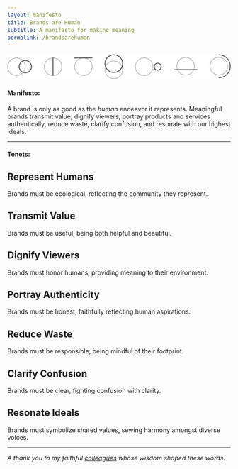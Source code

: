 ```yaml
---
layout: manifesto
title: Brands are Human
subtitle: A manifesto for making meaning
permalink: /brandsarehuman
---
```


<img src="/images/brands-pattern.svg" class="header-pattern">

#### Manifesto:

<span class="manifesto">A brand is only as good as the <em>human</em> endeavor it represents. Meaningful brands transmit value, dignify viewers, portray products and services authentically, reduce waste, clarify confusion, and resonate with our highest ideals.</span>

---

#### Tenets:

## Represent Humans
Brands must be ecological, reflecting the community they represent.

## Transmit Value
Brands must be useful, being both helpful and beautiful.

## Dignify Viewers
Brands must honor humans, providing meaning to their environment.

## Portray Authenticity
Brands must be honest, faithfully reflecting human aspirations.

## Reduce Waste
Brands must be responsible, being mindful of their footprint.
 
## Clarify Confusion
Brands must be clear, fighting confusion with clarity.

## Resonate Ideals
Brands must symbolize shared values, sewing harmony amongst diverse voices.

---

_A thank you to my faithful [colleagues](https://journeygroup.com) whose wisdom shaped these words._